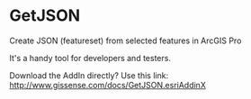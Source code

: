 # GetJSON
Create JSON (featureset) from selected features in ArcGIS Pro

It's a handy tool for developers and testers.

Download the AddIn directly? Use this link: http://www.gissense.com/docs/GetJSON.esriAddinX 
